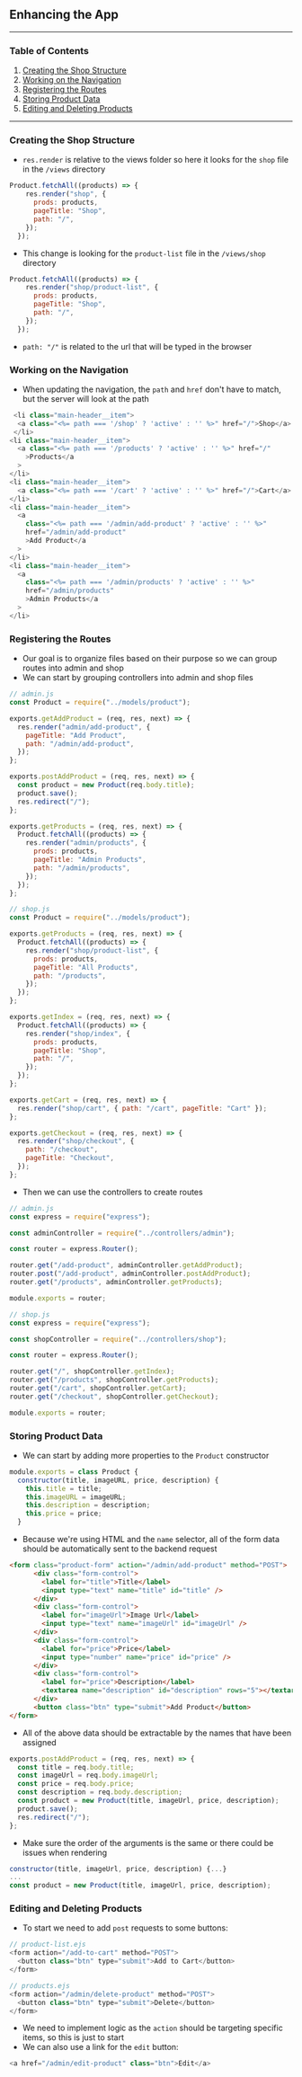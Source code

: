 ## Enhancing the App

---
### Table of Contents
1. [Creating the Shop Structure](#creating-the-shop-structure)
1. [Working on the Navigation](#working-on-the-navigation)
1. [Registering the Routes](#registering-the-routes)
1. [Storing Product Data](#storing-product-data)
1. [Editing and Deleting Products](#editing-and-deleting-products)
---

### Creating the Shop Structure
- ``res.render`` is relative to the views folder so here it looks for the ``shop`` file in the ``/views`` directory
```js
Product.fetchAll((products) => {
    res.render("shop", {
      prods: products,
      pageTitle: "Shop",
      path: "/",
    });
  });
```
- This change is looking for the ``product-list`` file in the ``/views/shop`` directory
```js
Product.fetchAll((products) => {
    res.render("shop/product-list", {
      prods: products,
      pageTitle: "Shop",
      path: "/",
    });
  });
```
- ``path: "/"`` is related to the url that will be typed in the browser

### Working on the Navigation
- When updating the navigation, the ``path`` and ``href`` don't have to match, but the server will look at the path
```js
 <li class="main-header__item">
  <a class="<%= path === '/shop' ? 'active' : '' %>" href="/">Shop</a>
 </li>
<li class="main-header__item">
  <a class="<%= path === '/products' ? 'active' : '' %>" href="/"
    >Products</a
  >
</li>
<li class="main-header__item">
  <a class="<%= path === '/cart' ? 'active' : '' %>" href="/">Cart</a>
</li>
<li class="main-header__item">
  <a
    class="<%= path === '/admin/add-product' ? 'active' : '' %>"
    href="/admin/add-product"
    >Add Product</a
  >
</li>
<li class="main-header__item">
  <a
    class="<%= path === '/admin/products' ? 'active' : '' %>"
    href="/admin/products"
    >Admin Products</a
  >
</li>
```

### Registering the Routes
- Our goal is to organize files based on their purpose so we can group routes into admin and shop
- We can start by grouping controllers into admin and shop files
```js
// admin.js
const Product = require("../models/product");

exports.getAddProduct = (req, res, next) => {
  res.render("admin/add-product", {
    pageTitle: "Add Product",
    path: "/admin/add-product",
  });
};

exports.postAddProduct = (req, res, next) => {
  const product = new Product(req.body.title);
  product.save();
  res.redirect("/");
};

exports.getProducts = (req, res, next) => {
  Product.fetchAll((products) => {
    res.render("admin/products", {
      prods: products,
      pageTitle: "Admin Products",
      path: "/admin/products",
    });
  });
};

// shop.js
const Product = require("../models/product");

exports.getProducts = (req, res, next) => {
  Product.fetchAll((products) => {
    res.render("shop/product-list", {
      prods: products,
      pageTitle: "All Products",
      path: "/products",
    });
  });
};

exports.getIndex = (req, res, next) => {
  Product.fetchAll((products) => {
    res.render("shop/index", {
      prods: products,
      pageTitle: "Shop",
      path: "/",
    });
  });
};

exports.getCart = (req, res, next) => {
  res.render("shop/cart", { path: "/cart", pageTitle: "Cart" });
};

exports.getCheckout = (req, res, next) => {
  res.render("shop/checkout", {
    path: "/checkout",
    pageTitle: "Checkout",
  });
};
```
- Then we can use the controllers to create routes
```js
// admin.js
const express = require("express");

const adminController = require("../controllers/admin");

const router = express.Router();

router.get("/add-product", adminController.getAddProduct);
router.post("/add-product", adminController.postAddProduct);
router.get("/products", adminController.getProducts);

module.exports = router;

// shop.js
const express = require("express");

const shopController = require("../controllers/shop");

const router = express.Router();

router.get("/", shopController.getIndex);
router.get("/products", shopController.getProducts);
router.get("/cart", shopController.getCart);
router.get("/checkout", shopController.getCheckout);

module.exports = router;
```

### Storing Product Data
- We can start by adding more properties to the ``Product`` constructor
```js
module.exports = class Product {
  constructor(title, imageURL, price, description) {
    this.title = title;
    this.imageURL = imageURL;
    this.description = description;
    this.price = price;
  }
```
- Because we're using HTML and the ``name`` selector, all of the form data should be automatically sent to the backend request
```html
<form class="product-form" action="/admin/add-product" method="POST">
      <div class="form-control">
        <label for="title">Title</label>
        <input type="text" name="title" id="title" />
      </div>
      <div class="form-control">
        <label for="imageUrl">Image Url</label>
        <input type="text" name="imageUrl" id="imageUrl" />
      </div>
      <div class="form-control">
        <label for="price">Price</label>
        <input type="number" name="price" id="price" />
      </div>
      <div class="form-control">
        <label for="price">Description</label>
        <textarea name="description" id="description" rows="5"></textarea>
      </div>
      <button class="btn" type="submit">Add Product</button>
</form>
```
- All of the above data should be extractable by the names that have been assigned
```js
exports.postAddProduct = (req, res, next) => {
  const title = req.body.title;
  const imageUrl = req.body.imageUrl;
  const price = req.body.price;
  const description = req.body.description;
  const product = new Product(title, imageUrl, price, description);
  product.save();
  res.redirect("/");
};
```
- Make sure the order of the arguments is the same or there could be issues when rendering
```js
constructor(title, imageUrl, price, description) {...}
...
const product = new Product(title, imageUrl, price, description);
```

### Editing and Deleting Products
- To start we need to add ``post`` requests to some buttons:
```js
// product-list.ejs
<form action="/add-to-cart" method="POST">
  <button class="btn" type="submit">Add to Cart</button>
</form>

// products.ejs
<form action="/admin/delete-product" method="POST">
  <button class="btn" type="submit">Delete</button>
</form>
```
- We need to implement logic as the ``action`` should be targeting specific items, so this is just to start
- We can also use a link for the ``edit`` button:
```js
<a href="/admin/edit-product" class="btn">Edit</a>
```

